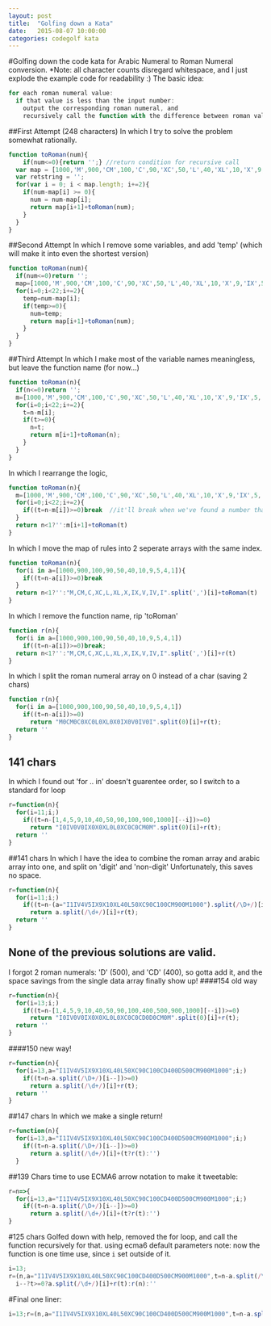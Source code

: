 ```yaml
---
layout: post
title:  "Golfing down a Kata"
date:   2015-08-07 10:00:00
categories: codegolf kata
---
```



#Golfing down the code kata for Arabic Numeral to Roman Numeral conversion.
*Note: all character counts disregard whitespace, and I just explode the example code for readability :)
The basic idea:
```javascript
for each roman numeral value:
  if that value is less than the input number:
    output the corresponding roman numeral, and 
    recursively call the function with the difference between roman value and input number as the new input number
```
    
##First Attempt (248 characters)
In which I try to solve the problem somewhat rationally.
```javascript
function toRoman(num){
    if(num<=0){return '';} //return condition for recursive call
  var map = [1000,'M',900,'CM',100,'C',90,'XC',50,'L',40,'XL',10,'X',9,'IX',5,'V',4,'IV',1,'I'];
  var retstring = '';
  for(var i = 0; i < map.length; i+=2){
    if(num-map[i] >= 0){
      num = num-map[i];
      return map[i+1]+toRoman(num);
    }
  }
}
```

##Second Attempt
In which I remove some variables, and add 'temp' (which will make it into even the shortest version)
```javascript
function toRoman(num){
  if(num<=0)return '';
  map=[1000,'M',900,'CM',100,'C',90,'XC',50,'L',40,'XL',10,'X',9,'IX',5,'V',4,'IV',1,'I'];
  for(i=0;i<22;i+=2){
    temp=num-map[i];
    if(temp>=0){
      num=temp;
      return map[i+1]+toRoman(num);
    }
  }
}
```

##Third Attempt
In which I make most of the variable names meaningless, but leave the function name (for now...)
```javascript
function toRoman(n){
  if(n<=0)return '';
  m=[1000,'M',900,'CM',100,'C',90,'XC',50,'L',40,'XL',10,'X',9,'IX',5,'V',4,'IV',1,'I'];
  for(i=0;i<22;i+=2){
    t=n-m[i];
    if(t>=0){
      n=t;
      return m[i+1]+toRoman(n);
    }
  }
}
```

In which I rearrange the logic, 
```javascript
function toRoman(n){
  m=[1000,'M',900,'CM',100,'C',90,'XC',50,'L',40,'XL',10,'X',9,'IX',5,'V',4,'IV',1,'I'];
  for(i=0;i<22;i+=2){
    if((t=n-m[i])>=0)break  //it'll break when we've found a number that can be subtracted from our initial 'n' (aka, a number we want to replace with a numeral)
  }
  return n<1?'':m[i+1]+toRoman(t)
}
```

In which I move the map of rules into 2 seperate arrays with the same index.
```javascript
function toRoman(n){
  for(i in a=[1000,900,100,90,50,40,10,9,5,4,1]){
    if((t=n-a[i])>=0)break
  }
  return n<1?'':"M,CM,C,XC,L,XL,X,IX,V,IV,I".split(',')[i]+toRoman(t)
}
```

In which I remove the function name, rip 'toRoman'
```javascript
function r(n){
  for(i in a=[1000,900,100,90,50,40,10,9,5,4,1])
    if((t=n-a[i])>=0)break;
  return n<1?'':"M,CM,C,XC,L,XL,X,IX,V,IV,I".split(',')[i]+r(t)
}
```

In which I split the roman numeral array on 0 instead of a char (saving 2 chars)
```javascript
function r(n){
  for(i in a=[1000,900,100,90,50,40,10,9,5,4,1])
    if((t=n-a[i])>=0)
      return "M0CM0C0XC0L0XL0X0IX0V0IV0I".split(0)[i]+r(t);
  return ''
}
```

## 141 chars
In which I found out 'for .. in' doesn't guarentee order, so I switch to a standard for loop
```javascript
r=function(n){
  for(i=11;i;)
    if((t=n-[1,4,5,9,10,40,50,90,100,900,1000][--i])>=0)
      return "I0IV0V0IX0X0XL0L0XC0C0CM0M".split(0)[i]+r(t);
  return ''
}
```

##141 chars
In which I have the idea to combine the roman array and arabic array into one, and split on 'digit' and 'non-digit'
Unfortunately, this saves no space.
```javascript
r=function(n){
  for(i=11;i;)
    if((t=n-(a="I1IV4V5IX9X10XL40L50XC90C100CM900M1000").split(/\D+/)[i--])>=0)
      return a.split(/\d+/)[i]+r(t);
  return ''
}
```

## None of the previous solutions are valid.
I forgot 2 roman numerals: 'D' (500), and 'CD' (400), so gotta add it, and the space savings from the single data array finally show up!
####154 old way
```javascript
r=function(n){
  for(i=13;i;)
    if((t=n-[1,4,5,9,10,40,50,90,100,400,500,900,1000][--i])>=0)
      return "I0IV0V0IX0X0XL0L0XC0C0CD0D0CM0M".split(0)[i]+r(t);
  return ''
}
```
####150 new way! 
```javascript
r=function(n){
  for(i=13,a="I1IV4V5IX9X10XL40L50XC90C100CD400D500CM900M1000";i;)
    if((t=n-a.split(/\D+/)[i--])>=0)
      return a.split(/\d+/)[i]+r(t);
  return ''
}
```

##147 chars
In which we make a single return!
```javascript
r=function(n){
  for(i=13,a="I1IV4V5IX9X10XL40L50XC90C100CD400D500CM900M1000";i;)
    if((t=n-a.split(/\D+/)[i--])>=0)
      return a.split(/\d+/)[i]+(t?r(t):'')
  }
```

##139 Chars
time to use ECMA6 arrow notation to make it tweetable:
```javascript
r=n=>{
  for(i=13,a="I1IV4V5IX9X10XL40L50XC90C100CD400D500CM900M1000";i;)
    if((t=n-a.split(/\D+/)[i--])>=0)
      return a.split(/\d+/)[i]+(t?r(t):'')
}
```

#125 chars
Golfed down with help, removed the for loop, and call the function recursively for that. using ecma6 default parameters
note: now the function is one time use, since `i` set outside of it.
```javascript
i=13;
r=(n,a="I1IV4V5IX9X10XL40L50XC90C100CD400D500CM900M1000",t=n-a.split(/\D+/)[i])=>
  i--?t>=0?a.split(/\d+/)[i]+r(t):r(n):''
```
#Final one liner:
```javascript
i=13;r=(n,a="I1IV4V5IX9X10XL40L50XC90C100CD400D500CM900M1000",t=n-a.split(/\D+/)[i])=>i--?t>=0?a.split(/\d+/)[i]+r(t):r(n):''
```
